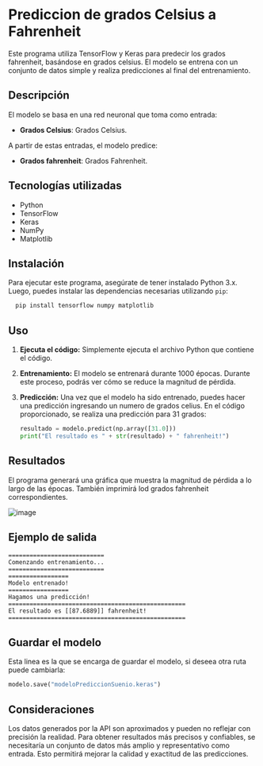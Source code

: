 # Prediccion de grados Celsius a Fahrenheit

Este programa utiliza TensorFlow y Keras para predecir los grados fahrenheit, basándose en grados celsius. El modelo se entrena con un conjunto de datos simple y realiza predicciones al final del entrenamiento.

## Descripción

El modelo se basa en una red neuronal que toma como entrada:

- **Grados Celsius**: Grados Celsius.

A partir de estas entradas, el modelo predice:

- **Grados fahrenheit**: Grados Fahrenheit.

## Tecnologías utilizadas

- Python
- TensorFlow
- Keras
- NumPy
- Matplotlib

## Instalación

Para ejecutar este programa, asegúrate de tener instalado Python 3.x. Luego, puedes instalar las dependencias necesarias utilizando `pip`:

```bash
  pip install tensorflow numpy matplotlib
```

## Uso

1. **Ejecuta el código:** Simplemente ejecuta el archivo Python que contiene el código.
2. **Entrenamiento:** El modelo se entrenará durante 1000 épocas. Durante este proceso, podrás ver cómo se reduce la magnitud de pérdida.
3. **Predicción:** Una vez que el modelo ha sido entrenado, puedes hacer una predicción ingresando un numero de grados celius. En el código proporcionado, se realiza una predicción para 31 grados:
   
   ```python
   resultado = modelo.predict(np.array([31.0]))
   print("El resultado es " + str(resultado) + " fahrenheit!")
   ```

## Resultados

El programa generará una gráfica que muestra la magnitud de pérdida a lo largo de las épocas. También imprimirá lod grados fahrenheit correspondientes.

![image](https://github.com/user-attachments/assets/29d195eb-01ba-46d1-a562-683df7d1f333)

## Ejemplo de salida

```plainText
===========================
Comenzando entrenamiento...
===========================
=================
Modelo entrenado!
=================
Hagamos una predicción!
==================================================
El resultado es [[87.6889]] fahrenheit!
==================================================
```

## Guardar el modelo

Esta linea es la que se encarga de guardar el modelo, si deseea otra ruta puede cambiarla:

```python
modelo.save("modeloPrediccionSuenio.keras")
```

## Consideraciones

Los datos generados por la API son aproximados y pueden no reflejar con precisión la realidad. Para obtener resultados más precisos y confiables, se necesitaría un conjunto de datos más amplio y representativo como entrada. Esto permitirá mejorar la calidad y exactitud de las predicciones.

